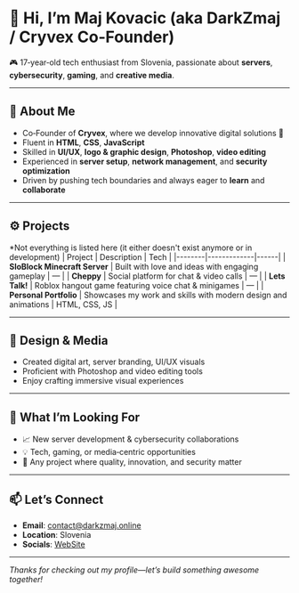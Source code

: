 # 👋 Hi, I’m Maj Kovacic (aka DarkZmaj / Cryvex Co‑Founder)

🎮 17‑year‑old tech enthusiast from Slovenia, passionate about **servers**, **cybersecurity**, **gaming**, and **creative media**.

---

## 🧠 About Me

- Co‑Founder of **Cryvex**, where we develop innovative digital solutions 🎯  
- Fluent in **HTML**, **CSS**, **JavaScript**  
- Skilled in **UI/UX**, **logo & graphic design**, **Photoshop**, **video editing**  
- Experienced in **server setup**, **network management**, and **security optimization**  
- Driven by pushing tech boundaries and always eager to **learn** and **collaborate**

---

## ⚙️ Projects
*Not everything is listed here (it either doesn't exist anymore or in development)
| Project | Description | Tech |
|--------|-------------|------|
| **SloBlock Minecraft Server** | Built with love and ideas with engaging gameplay | — |
| **Cheppy** | Social platform for chat & video calls | — |
| **Lets Talk!** | Roblox hangout game featuring voice chat & minigames | — |
| **Personal Portfolio** | Showcases my work and skills with modern design and animations | HTML, CSS, JS |

---

## 🎨 Design & Media

- Created digital art, server branding, UI/UX visuals  
- Proficient with Photoshop and video editing tools  
- Enjoy crafting immersive visual experiences

---

## 🚀 What I’m Looking For

- 📈 New server development & cybersecurity collaborations  
- 💡 Tech, gaming, or media‑centric opportunities  
- 🤝 Any project where quality, innovation, and security matter

---

## 📫 Let’s Connect

- **Email**: contact@darkzmaj.online  
- **Location**: Slovenia  
- **Socials**: [WebSite](httos://darkzmaj.online)

---

*Thanks for checking out my profile—let’s build something awesome together!*
